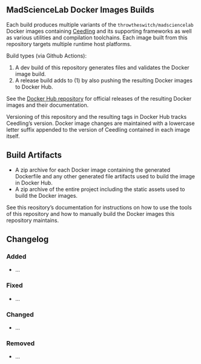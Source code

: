 ## MadScienceLab Docker Images Builds

Each build produces multiple variants of the `throwtheswitch/madsciencelab` Docker images containing [Ceedling](https://github.com/ThrowTheSwitch/Ceedling) and its supporting frameworks as well as various utilities and compilation toolchains. Each image built from this repository targets multiple runtime host platforms.

Build types (via Github Actions):

1. A dev build of this repository generates files and validates the Docker image build.
1. A release build adds to (1) by also pushing the resulting Docker images to Docker Hub.

See the [Docker Hub repository](https://hub.docker.com/r/throwtheswitch) for official releases of the resulting Docker images and their documentation.

Versioning of this repository and the resulting tags in Docker Hub tracks Ceedling’s version. Docker image changes are maintained with a lowercase letter suffix appended to the version of Ceedling contained in each image itself.

## Build Artifacts

* A zip archive for each Docker image containing the generated Dockerfile and any other generated file artifacts used to build the image in Docker Hub.
* A zip archive of the entire project including the static assets used to build the Docker images.

See this reository’s documentation for instructions on how to use the tools of this repository and how to manually build the Docker images this repository maintains.

## Changelog

### Added

* ...

### Fixed

* ...

### Changed

* ...

### Removed

* ...


